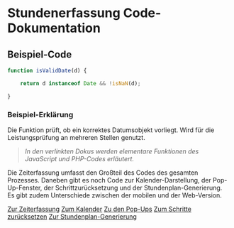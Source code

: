 # Stundenerfassung Code-Dokumentation

## Beispiel-Code

```javascript
function isValidDate(d) {

    return d instanceof Date && !isNaN(d);

}
```

### Beispiel-Erklärung
Die Funktion prüft, ob ein korrektes Datumsobjekt vorliegt. Wird für die Leistungsprüfung an mehreren Stellen genutzt.

>_In den verlinkten Dokus werden elementare Funktionen des JavaScript und PHP-Codes erläutert._

Die Zeiterfassung umfasst den Großteil des Codes des gesamten Prozesses. Daneben gibt es noch Code zur Kalender-Darstellung, der Pop-Up-Fenster, der Schrittzurücksetzung und der Stundenplan-Generierung. Es gibt zudem Unterschiede zwischen der mobilen und der Web-Version. 

[Zur Zeiterfassung](/documentation/Zeiterfassung.md)
[Zum Kalender](/documentation/Kalender.md)
[Zu den Pop-Ups](/documentation/Pop-Ups.md)
[Zum Schritte zurücksetzen](/documentation/Step-Reset.md)
[Zur Stundenplan-Generierung](/documentation/Stundenplan.md)